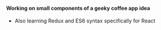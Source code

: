 #### Working on small components of a geeky coffee app idea

- Also learning Redux and ES6 syntax specifically for React
